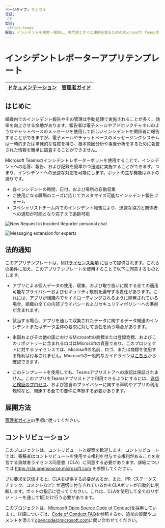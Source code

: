 ```yaml
---
ページタイプ: サンプル
言語:
 C#
製品:
 office-teams
解説: インシデントを検索・報告し、専門家とすぐに連絡を取るためのMicrosoft Teamsボットとメッセージング拡張機能
---
```


# インシデントレポーターアプリテンプレート

| [ドキュメンテーション](https://github.com/officeDevJp/microsoft-teams-apps-incidentreport/wiki/Home) | [管理者ガイド](https://github.com/officeDevJp/microsoft-teams-apps-incidentreport/wiki/%E7%AE%A1%E7%90%86%E8%80%85%E3%82%AC%E3%82%A4%E3%83%89) |
| ---- | ---- |

## はじめに

組織内でのインシデント報告やその管理は手動処理で実施されることが多く、効率を向上させる余地があります。報告者は電子メールやアドホックチャネルのようなチャットベースのメッセージを使用して新しいインシデントを関係者に報告することができますが、電子メールやチャットベースのメッセージングシステムは一時的または単発的な性質を持ち、根本原因分析や事後分析をするために報告された情報を簡単に調査することができません。

Microsoft Teamsのインシデントレポーターボットを使用することで、インシデントへの応答、報告、および記録を簡単かつ迅速に実施することができます。つまり、インシデントへの迅速な対応を可能にします。ボットの主な機能は以下の通りです。
- 各インシデントの時間、日付、および場所の自動収集
- ご使用になる職場のニーズに応じてカスタマイズ可能なインシデント報告フォーム
- スペシャリストチーム内でのインシデント報告により、迅速な協力と関係者への通知が可能となり完了まで追跡可能

![New Request in Incident Reporter personal chat](https://user-images.githubusercontent.com/70117421/91243749-a69a0600-e785-11ea-9740-24978c939cce.png)

![Messaging extension for experts](https://user-images.githubusercontent.com/70117421/91153256-f2ec3400-e6fa-11ea-948f-f723f908050c.png)

## 法的通知
このアプリテンプレートは、[MITライセンス条項](https://github.com/officeDevJp/microsoft-teams-apps-incidentreport/blob/main/LICENSE) に従って提供されます。これらの条件に加え、このアプリテンプレートを使用することで以下に同意するものとします。

-	アプリによる個人データの使用、収集、および取り扱いに関する全ての適用可能なプライバシーおよびセキュリティ規制を遵守する責任があります。これには、アプリが組織内でサイドローディングされるように開発されている場合、組織の全ての内部プライバシーおよびセキュリティポリシーへの準拠が含まれます。

-	該当する場合、アプリを通して収集されたデータに関するデータ関連のインシデントまたはデータ主体の要求に対して責任を負う場合があります。


-	米国およびその他の国におけるMicrosoftの商標または登録商標、およびこのリポジトリーに含まれるロゴはMicrosoftの資産であり、このプロジェクトに対するライセンスでは、Microsoftの名前、ロゴ、または商標を使用する権利は付与されません。Microsoftの一般的なガイドラインは[こちら](https://www.microsoft.com/en-us/legal/intellectualproperty/trademarks/usage/general.aspx)から確認できます。

-	このテンプレートを使用しても、Teamsアプリストアへの承認は保証されません。このアプリをTeamsアプリストアで利用できるようにするには、[送信と検証のプロセス](https://docs.microsoft.com/en-us/microsoftteams/platform/concepts/deploy-and-publish/appsource/publish)、および独自のプライバシーに関する声明やアプリの利用規約など、関連する全ての要件に準拠する必要があります。

## 展開方法

[管理者ガイド](https://github.com/officeDevJp/microsoft-teams-apps-incidentreport/wiki/%E7%AE%A1%E7%90%86%E8%80%85%E3%82%AC%E3%82%A4%E3%83%89)の手順に従ってください。

## コントリビューション

このプロジェクトは、コントリビュートと提案を歓迎します。コントリビュートでは、寄稿者はコントリビュートを使用する権利を付与する権利があることを宣言する貢献者ライセンス同意書（CLA）に同意する必要があります。詳細については https://cla.opensource.microsoft.com を参照してください。

プル要求を送信すると、CLAを提供する必要があるか、また、PR（ステータスチェック、コメントなど）が適切に付与されているかをCLAボットが自動的に判断します。ボットの指示に従ってください。これは、CLAを使用して全てのリポジトリーを通して1回だけ行う必要があります。

このプロジェクトは、[Microsoft Open Source Code of Conduct](https://opensource.microsoft.com/codeofconduct/)を採用しています。詳細については、[Code of Conduct FAQ](https://opensource.microsoft.com/codeofconduct/faq/)を参照するか、追加の質問やコメントを添えて[opencode@microsoft.com](mailto:opencode@microsoft.com)に問い合わせてください。
